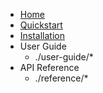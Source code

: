   - [Home](index.md)
  - [Quickstart](quickstart.md)
  - [Installation](installation.md)
  - User Guide
    -  ./user-guide/*
  - API Reference
    -  ./reference/*